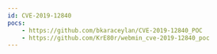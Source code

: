 ```yaml
---
id: CVE-2019-12840
pocs:
    - https://github.com/bkaraceylan/CVE-2019-12840_POC
    - https://github.com/KrE80r/webmin_cve-2019-12840_poc
---
```

